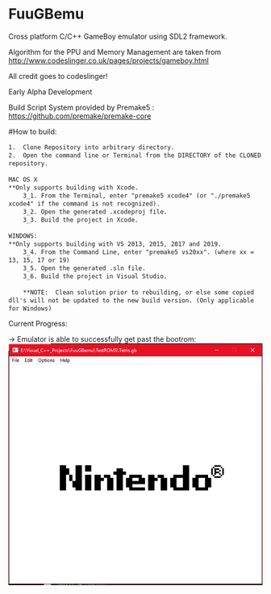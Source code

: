 # FuuGBemu
Cross platform C/C++ GameBoy emulator using SDL2 framework.

Algorithm for the PPU and Memory Management are taken from http://www.codeslinger.co.uk/pages/projects/gameboy.html

All credit goes to codeslinger!

Early Alpha Development

Build Script System provided by Premake5 : https://github.com/premake/premake-core

#How to build:

    1.  Clone Repository into arbitrary directory.
    2.  Open the command line or Terminal from the DIRECTORY of the CLONED repository.
    
    MAC OS X
    **Only supports building with Xcode.
        3_1. From the Terminal, enter "premake5 xcode4" (or "./premake5 xcode4" if the command is not recognized).
        3_2. Open the generated .xcodeproj file.
        3_3. Build the project in Xcode.

    WINDOWS:
    **Only supports building with VS 2013, 2015, 2017 and 2019.
        3_4. From the Command Line, enter "premake5 vs20xx". (where xx = 13, 15, 17 or 19)
        3_5. Open the generated .sln file.
        3_6. Build the project in Visual Studio.
        
        **NOTE:  Clean solution prior to rebuilding, or else some copied dll's will not be updated to the new build version. (Only applicable for Windows)

Current Progress:

-> Emulator is able to successfully get past the bootrom:
![](Images/Capture2.PNG)
